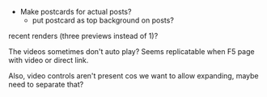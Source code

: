 - Make postcards for actual posts?
  - put postcard as top background on posts?


recent renders (three previews instead of 1)?

The videos sometimes don't auto play?
Seems replicatable when F5 page with video or direct link.

Also, video controls aren't present cos we want to allow expanding, maybe need to separate that?